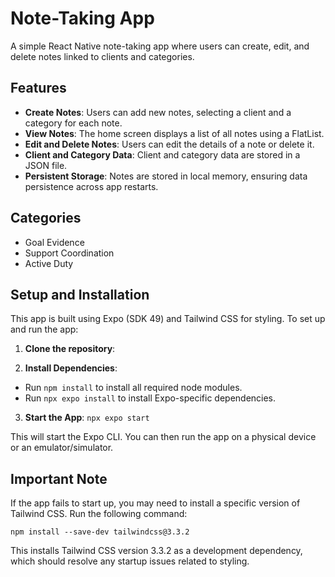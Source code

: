 # Note-Taking App

A simple React Native note-taking app where users can create, edit, and delete notes linked to clients and categories.

## Features

- **Create Notes**: Users can add new notes, selecting a client and a category for each note.
- **View Notes**: The home screen displays a list of all notes using a FlatList.
- **Edit and Delete Notes**: Users can edit the details of a note or delete it.
- **Client and Category Data**: Client and category data are stored in a JSON file.
- **Persistent Storage**: Notes are stored in local memory, ensuring data persistence across app restarts.

## Categories

- Goal Evidence
- Support Coordination
- Active Duty

## Setup and Installation

This app is built using Expo (SDK 49) and Tailwind CSS for styling. To set up and run the app:

1. **Clone the repository**:

2. **Install Dependencies**:
- Run `npm install` to install all required node modules.
- Run `npx expo install` to install Expo-specific dependencies.

3. **Start the App**:
`npx expo start`


This will start the Expo CLI. You can then run the app on a physical device or an emulator/simulator.

## Important Note

If the app fails to start up, you may need to install a specific version of Tailwind CSS. Run the following command:

`npm install --save-dev tailwindcss@3.3.2`

This installs Tailwind CSS version 3.3.2 as a development dependency, which should resolve any startup issues related to styling.

